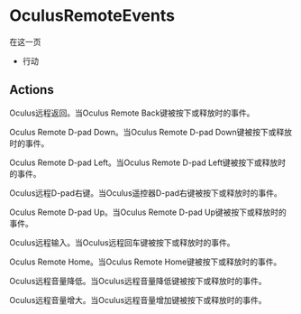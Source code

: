 # OculusRemoteEvents

在这一页

  * 行动





## Actions

Oculus远程返回。当Oculus Remote Back键被按下或释放时的事件。

Oculus Remote D-pad Down。当Oculus Remote D-pad Down键被按下或释放时的事件。

Oculus Remote D-pad Left。当Oculus Remote D-pad Left键被按下或释放时的事件。

Oculus远程D-pad右键。当Oculus遥控器D-pad右键被按下或释放时的事件。

Oculus Remote D-pad Up。当Oculus Remote D-pad Up键被按下或释放时的事件。

Oculus远程输入。当Oculus远程回车键被按下或释放时的事件。

Oculus Remote Home。当Oculus Remote Home键被按下或释放时的事件。

Oculus远程音量降低。当Oculus远程音量降低键被按下或释放时的事件。

Oculus远程音量增大。当Oculus远程音量增加键被按下或释放时的事件。
